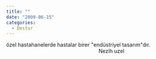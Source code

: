 ```yaml
---
title: ""
date: "2009-06-15"
categories: 
  - Destur
---
```


özel hastahanelerde hastalar birer "endüstriyel tasarım"dır.  
                                                               Nezih uzel
